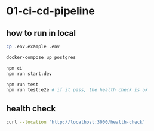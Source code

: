 # 01-ci-cd-pipeline

## how to run in local

```bash
cp .env.example .env

docker-compose up postgres

npm ci
npm run start:dev

npm run test
npm run test:e2e # if it pass, the health check is ok
```

## health check

```bash
curl --location 'http://localhost:3000/health-check'
```